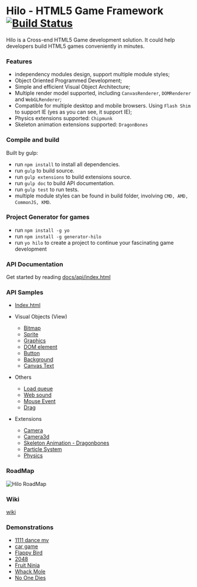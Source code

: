 Hilo - HTML5 Game Framework [![Build Status][travis-image]][travis-url]
===========================

Hilo is a Cross-end HTML5 Game development solution. It could help developers build HTML5 games conveniently in minutes.

### Features

* independency modules design, support multiple module styles;
* Object Oriented Programmed Development;
* Simple and efficient Visual Object Architecture;
* Multiple render model supported, including `CanvasRenderer`, `DOMRenderer` and `WebGLRenderer`;
* Compatible for multiple desktop and mobile browsers. Using `Flash Shim` to support IE (yes as you can see, it support IE);
* Physics extensions supported: `Chipmunk`
* Skeleton animation extensions supported: `DragonBones`


### Compile and build

Built by gulp:

* run `npm install` to install all dependencies.
* run `gulp` to build source.
* run `gulp extensions` to build extensions source.
* run `gulp doc` to build API documentation.
* run `gulp test` to run tests.
* multiple module styles can be found in build folder, involving `CMD, AMD, CommonJS, KMD`.

### Project Generator for games

* run `npm install -g yo`
* run `npm install -g generator-hilo`
* run `yo hilo` to create a project to continue your fascinating game development

### API Documentation

Get started by reading [docs/api/index.html](http://hiloteam.github.io/api/index.html)

### API Samples
 * [Index.html](http://hiloteam.github.io/Hilo/examples/index.html)
 * Visual Objects (View)
    * [Bitmap](http://hiloteam.github.io/Hilo/examples/Bitmap.html)
    * [Sprite](http://hiloteam.github.io/Hilo/examples/Sprite.html)
    * [Graphics](http://hiloteam.github.io/Hilo/examples/Graphics.html)
    * [DOM element](http://hiloteam.github.io/Hilo/examples/DOMElement.html)
    * [Button](http://hiloteam.github.io/Hilo/examples/Button.html)
    * [Background](http://hiloteam.github.io/Hilo/examples/Background.html)
    * [Canvas Text](http://hiloteam.github.io/Hilo/examples/Text.html)

 * Others
    * [Load queue](http://hiloteam.github.io/Hilo/examples/LoadQueue.html)
    * [Web sound](http://hiloteam.github.io/Hilo/examples/WebSound.html)
    * [Mouse Event](http://hiloteam.github.io/Hilo/examples/MouseEvent.html)
    * [Drag](http://hiloteam.github.io/Hilo/examples/drag.html)

 * Extensions
    * [Camera](http://hiloteam.github.io/Hilo/examples/Camera.html)
    * [Camera3d](http://hiloteam.github.io/Hilo/examples/Camera3d.html)
    * [Skeleton Animation - Dragonbones](http://hiloteam.github.io/Hilo/src/extensions/dragonbones/demo/cat)
    * [Particle System](http://hiloteam.github.io/Hilo/examples/ParticleSystem.html)
    * [Physics](http://hiloteam.github.io/Hilo/src/extensions/physics/demo/index.html)

### RoadMap

![Hilo RoadMap](http://gtms03.alicdn.com/tps/i3/TB1VaALIFXXXXcLXVXXlFbLSXXX-940-668.png)

### Wiki

[wiki](https://github.com/hiloteam/Hilo/wiki)

### Demonstrations

 * [1111 dance mv](http://www.tmall.com/go/market/promotion-act/mv-alone.php)
 * [car game](#hilo/demo/raw/master/race/index.html)
 * [Flappy Bird](#hilo/demo/raw/master/flappy/index.html)
 * [2048](#hilo/demo/raw/master/2048/index.html)
 * [Fruit Ninja](#hilo/demo/raw/master/fruit-ninja/index.html)
 * [Whack Mole](#hilo/demo/raw/master/whackmole/index.html)
 * [No One Dies](#hilo/demo/raw/master/noonedie/index.html)



[travis-image]: https://travis-ci.org/hiloteam/Hilo.svg?branch=master
[travis-url]: https://travis-ci.org/hiloteam/Hilo